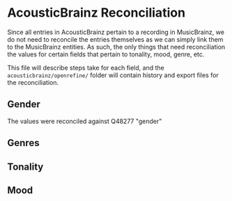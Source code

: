 # AcousticBrainz Reconciliation

Since all entries in AcousticBrainz pertain to a recording in MusicBrainz, we do not need to reconcile the entries themselves as we can simply link them to the MusicBrainz entities. As such, the only things that need reconciliation the values for certain fields that pertain to tonality, mood, genre, etc.

This file will describe steps take for each field, and the `acousticbrainz/openrefine/` folder will contain history and export files for the reconciliation.

## Gender

The values were reconciled against Q48277 "gender"

## Genres

## Tonality

## Mood
